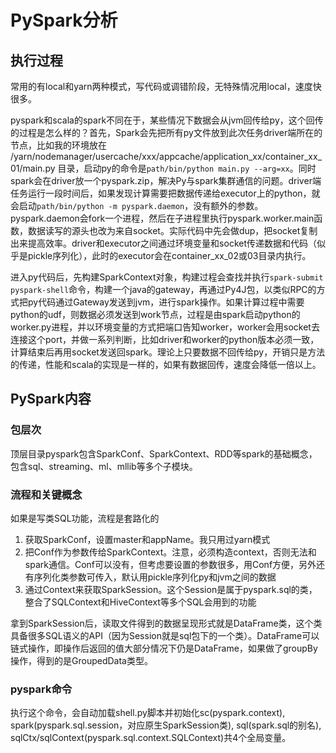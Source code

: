 # PySpark分析

执行过程
--
常用的有local和yarn两种模式，写代码或调错阶段，无特殊情况用local，速度快很多。

pyspark和scala的spark不同在于，某些情况下数据会从jvm回传给py，这个回传的过程是怎么样的？首先，Spark会先把所有py文件放到此次任务driver端所在的节点，比如我的环境放在 /yarn/nodemanager/usercache/xxx/appcache/application_xx/container_xx_01/main.py 目录，启动py的命令是`path/bin/python main.py --arg=xx`。同时spark会在driver放一个pyspark.zip，解决Py与spark集群通信的问题。driver端任务运行一段时间后，如果发现计算需要把数据传递给executor上的python，就会启动`path/bin/python -m pyspark.daemon`，没有额外的参数。pyspark.daemon会fork一个进程，然后在子进程里执行pyspark.worker.main函数，数据读写的源头也改为来自socket。实际代码中先会做dup，把socket复制出来提高效率。driver和executor之间通过环境变量和socket传递数据和代码（似乎是pickle序列化），此时的executor会在container_xx_02或03目录内执行。

进入py代码后，先构建SparkContext对象，构建过程会查找并执行`spark-submit pyspark-shell`命令，构建一个java的gateway，再通过Py4J包，以类似RPC的方式把py代码通过Gateway发送到jvm，进行spark操作。如果计算过程中需要python的udf，则数据必须发送到work节点，过程是由spark启动python的worker.py进程，并以环境变量的方式把端口告知worker，worker会用socket去连接这个port，并做一系列判断，比如driver和worker的python版本必须一致，计算结束后再用socket发送回spark。理论上只要数据不回传给py，开销只是方法的传递，性能和scala的实现是一样的，如果有数据回传，速度会降低一倍以上。

PySpark内容
--
### 包层次

顶层目录pyspark包含SparkConf、SparkContext、RDD等spark的基础概念，包含sql、streaming、ml、mllib等多个子模块。

### 流程和关键概念

如果是写类SQL功能，流程是套路化的

1. 获取SparkConf，设置master和appName。我只用过yarn模式
2. 把Conf作为参数传给SparkContext。注意，必须构造context，否则无法和spark通信。Conf可以没有，但考虑要设置的参数很多，用Conf方便，另外还有序列化类参数可传入，默认用pickle序列化py和jvm之间的数据
3. 通过Context来获取SparkSession。这个Session是属于pyspark.sql的类，整合了SQLContext和HiveContext等多个SQL会用到的功能

拿到SparkSession后，读取文件得到的数据呈现形式就是DataFrame类，这个类具备很多SQL语义的API（因为Session就是sql包下的一个类）。DataFrame可以链式操作，即操作后返回的值大部分情况下仍是DataFrame，如果做了groupBy操作，得到的是GroupedData类型。

### pyspark命令

执行这个命令，会自动加载shell.py脚本并初始化sc(pyspark.context), spark(pyspark.sql.session，对应原生SparkSession类), sql(spark.sql的别名), sqlCtx/sqlContext(pyspark.sql.context.SQLContext)共4个全局变量。